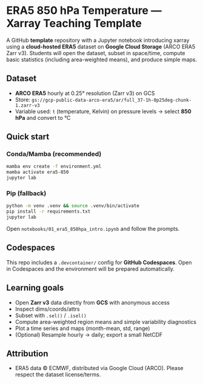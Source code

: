 # ERA5 850 hPa Temperature — Xarray Teaching Template

A GitHub **template** repository with a Jupyter notebook introducing xarray using a **cloud-hosted ERA5** dataset on **Google Cloud Storage** (ARCO ERA5 Zarr v3). Students will open the dataset, subset in space/time, compute basic statistics (including area-weighted means), and produce simple maps.

## Dataset
- **ARCO ERA5** hourly at 0.25° resolution (Zarr v3) on GCS  
- Store: `gs://gcp-public-data-arco-era5/ar/full_37-1h-0p25deg-chunk-1.zarr-v3`
- Variable used: `t` (temperature, Kelvin) on pressure levels → select **850 hPa** and convert to °C

## Quick start

### Conda/Mamba (recommended)
```bash
mamba env create -f environment.yml
mamba activate era5-850
jupyter lab
```

### Pip (fallback)
```bash
python -m venv .venv && source .venv/bin/activate
pip install -r requirements.txt
jupyter lab
```

Open `notebooks/01_era5_850hpa_intro.ipynb` and follow the prompts.

## Codespaces
This repo includes a `.devcontainer/` config for **GitHub Codespaces**. Open in Codespaces and the environment will be prepared automatically.

## Learning goals
- Open **Zarr v3** data directly from **GCS** with anonymous access
- Inspect dims/coords/attrs
- Subset with `.sel()` / `.isel()`
- Compute area-weighted region means and simple variability diagnostics
- Plot a time series and maps (month-mean, std, range)
- (Optional) Resample hourly → daily; export a small NetCDF

## Attribution
- ERA5 data © ECMWF, distributed via Google Cloud (ARCO). Please respect the dataset license/terms.
